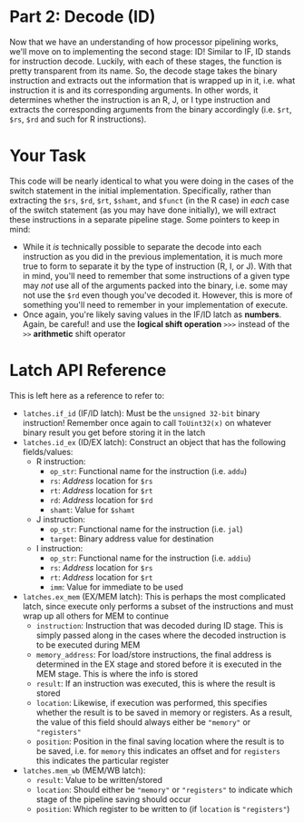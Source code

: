 # Part 2: Decode (ID)
Now that we have an understanding of how processor pipelining works, we'll move
on to implementing the second stage: ID! Similar to IF, ID stands for instruction
decode. Luckily, with each of these stages, the function
is pretty transparent from its name. So, the decode stage takes the binary 
instruction and extracts out the information that is wrapped up in it, i.e. what
instruction it is and its corresponding arguments. In other words, it determines
whether the instruction is an R, J, or I type instruction and extracts the 
corresponding arguments from the binary accordingly (i.e. `$rt`, `$rs`, `$rd` and such for R
instructions).

# Your Task
This code will be nearly identical to what you were doing in the cases of the 
switch statement in the initial implementation. Specifically, rather than extracting
the `$rs`, `$rd`, `$rt`, `$shamt`, and `$funct` (in the R case) in *each* case of the
switch statement (as you may have done initially), we will extract these instructions
in a separate pipeline stage. Some pointers to keep in mind:

- While it *is* technically possible to separate the decode into each instruction 
as you did in the previous implementation, it is much more true to form to separate it 
by the type of instruction (R, I, or J). With that in mind, you'll need to remember
that some instructions of a given type may *not* use all of the arguments packed into
the binary, i.e. some may not use the `$rd` even though you've decoded it. However,
this is more of something you'll need to remember in your implementation of execute.
- Once again, you're likely saving values in the IF/ID latch as **numbers**. 
Again, be careful! and use the **logical shift operation**
```>>>``` instead of the ``>>`` **arithmetic** shift operator

# Latch API Reference
This is left here as a reference to refer to:

- `latches.if_id` (IF/ID latch): Must be the `unsigned 32-bit` binary instruction! Remember once
  again to call `ToUint32(x)` on whatever binary result you get before storing it in the latch
- `latches.id_ex` (ID/EX latch): Construct an object that has the following fields/values:
  - R instruction: 
    - `op_str`: Functional name for the instruction (i.e. `addu`)
    - `rs`: *Address* location for `$rs`
    - `rt`: *Address* location for `$rt`
    - `rd`: *Address* location for `$rd`
    - `shamt`: Value for `$shamt`
  - J instruction: 
    - `op_str`: Functional name for the instruction (i.e. `jal`)
    - `target`: Binary address value for destination
  - I instruction: 
    - `op_str`: Functional name for the instruction (i.e. `addiu`)
    - `rs`: *Address* location for `$rs`
    - `rt`: *Address* location for `$rt`
    - `imm`: Value for immediate to be used
- `latches.ex_mem` (EX/MEM latch): This is perhaps the most complicated latch, since execute
  only performs a subset of the instructions and must wrap up all others for MEM to continue
  - `instruction`: Instruction that was decoded during ID stage. This is simply passed along
  in the cases where the decoded instruction is to be executed during MEM
  - `memory_address`: For load/store instructions, the final address is determined in the EX
  stage and stored before it is executed in the MEM stage. This is where the info is stored
  - `result`: If an instruction was executed, this is where the result is stored
  - `location`: Likewise, if execution was performed, this specifies whether the result is
  to be saved in memory or registers. As a result, the value of this field should always either
  be `"memory"` or `"registers"`
  - `position`: Position in the final saving location where the result is to be saved, i.e. for
  `memory` this indicates an offset and for `registers` this indicates the particular register 
- `latches.mem_wb` (MEM/WB latch): 
  - `result`: Value to be written/stored
  - `location`: Should either be `"memory"` or `"registers"` to indicate which stage of the
  pipeline saving should occur
  - `position`: Which register to be written to (if `location` is `"registers"`)
